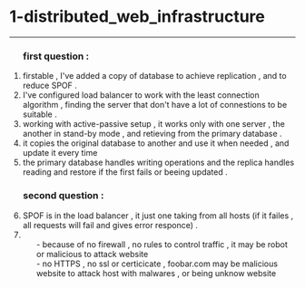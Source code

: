 <h1>1-distributed_web_infrastructure</h1><hr>

<ol>
<ui> <h3> first question : </h3>
<li> firstable , I've added a copy of database to achieve replication , and to reduce SPOF . </li>
<li> I've configured load balancer to work with the least connection algorithm , finding the server that don't have a lot of connestions to be suitable . </li>
<li> working with active-passive setup , it works only with one server , the another in stand-by mode , and retieving from the primary database . </li>
<li> it copies the original database to another and use it when needed , and update it every time </li>
<li> the primary database handles writing operations and the replica handles reading and restore if the first fails or beeing updated . </li>
</ui>
<ui> <h3> second question : </h3>
<li> SPOF is in the load balancer , it just one taking from all hosts (if it failes , all requests will fail and gives error responce) . </li>
<li>
<ul> - because of no firewall , no rules to control traffic , it may be robot or malicious to attack website </ul>
<ul> - no HTTPS , no ssl or certicicate , foobar.com may be malicious website to attack host with malwares , or being unknow website </ul>
</li>

</ui>
</ol>